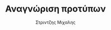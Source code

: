 ---
author: Στριντζης Μιχαλης
cover: https://static.eudoxus.gr/books/preview/78/cover-6378.jpg
edition: '1'
eudoxusid: '6378'
isbn: 978-960-343-290-6
layout: bibtex
num_pages: '128'
publisher: ΕΚΔΟΤΙΚΟΣ ΟΙΚΟΣ ΑΔΕΛΦΩΝ ΚΥΡΙΑΚΙΔΗ Α.Ε.
ref: isbn_978_960_343_290_6
title: Αναγνώριση προτύπων
year: '2007'
---